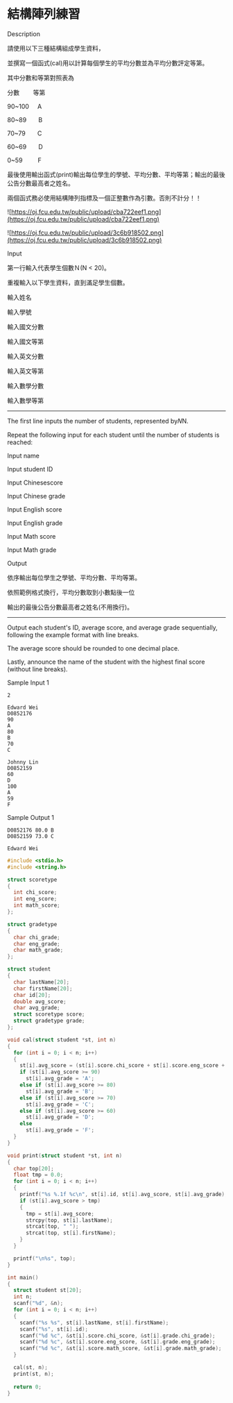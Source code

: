# 結構陣列練習

Description

請使用以下三種結構組成學生資料，

並撰寫一個函式(cal)用以計算每個學生的平均分數並為平均分數評定等第。

其中分數和等第對照表為

分數        等第

90~100     A

80~89       B

70~79       C

60~69       D

0~59         F

最後使用輸出函式(print)輸出每位學生的學號、平均分數、平均等第；輸出的最後公告分數最高者之姓名。

兩個函式務必使用結構陣列指標及一個正整數作為引數。否則不計分！！

![https://oj.fcu.edu.tw/public/upload/cba722eef1.png](https://oj.fcu.edu.tw/public/upload/cba722eef1.png)

![https://oj.fcu.edu.tw/public/upload/3c6b918502.png](https://oj.fcu.edu.tw/public/upload/3c6b918502.png)

Input

第一行輸入代表學生個數Ｎ(N < 20)。

重複輸入以下學生資料，直到滿足學生個數。

輸入姓名

輸入學號

輸入國文分數

輸入國文等第

輸入英文分數

輸入英文等第

輸入數學分數

輸入數學等第

- ------------------------------------------------------------------------------

The first line inputs the number of students, represented by𝑁N.

Repeat the following input for each student until the number of students is reached:

Input name

Input student ID

Input Chinesescore

Input Chinese grade

Input English score

Input English grade

Input Math score

Input Math grade

Output

依序輸出每位學生之學號、平均分數、平均等第。

依照範例格式換行，平均分數取到小數點後一位

輸出的最後公告分數最高者之姓名(不用換行)。

- ------------------------------------------------------------------------------

Output each student's ID, average score, and average grade sequentially, following the example format with line breaks.

The average score should be rounded to one decimal place.

Lastly, announce the name of the student with the highest final score (without line breaks).

Sample Input 1

```
2

Edward Wei
D0852176
90
A
80
B
70
C

Johnny Lin
D0852159
60
D
100
A
59
F

```

Sample Output 1

```
D0852176 80.0 B
D0852159 73.0 C

Edward Wei
```

```c
#include <stdio.h>
#include <string.h>

struct scoretype
{
  int chi_score;
  int eng_score;
  int math_score;
};

struct gradetype
{
  char chi_grade;
  char eng_grade;
  char math_grade;
};

struct student
{
  char lastName[20];
  char firstName[20];
  char id[20];
  double avg_score;
  char avg_grade;
  struct scoretype score;
  struct gradetype grade;
};

void cal(struct student *st, int n)
{
  for (int i = 0; i < n; i++)
  {
    st[i].avg_score = (st[i].score.chi_score + st[i].score.eng_score + st[i].score.math_score) / 3.0;
    if (st[i].avg_score >= 90)
      st[i].avg_grade = 'A';
    else if (st[i].avg_score >= 80)
      st[i].avg_grade = 'B';
    else if (st[i].avg_score >= 70)
      st[i].avg_grade = 'C';
    else if (st[i].avg_score >= 60)
      st[i].avg_grade = 'D';
    else
      st[i].avg_grade = 'F';
  }
}

void print(struct student *st, int n)
{
  char top[20];
  float tmp = 0.0;
  for (int i = 0; i < n; i++)
  {
    printf("%s %.1f %c\n", st[i].id, st[i].avg_score, st[i].avg_grade);
    if (st[i].avg_score > tmp)
    {
      tmp = st[i].avg_score;
      strcpy(top, st[i].lastName);
      strcat(top, " ");
      strcat(top, st[i].firstName);
    }
  }

  printf("\n%s", top);
}

int main()
{
  struct student st[20];
  int n;
  scanf("%d", &n);
  for (int i = 0; i < n; i++)
  {
    scanf("%s %s", st[i].lastName, st[i].firstName);
    scanf("%s", st[i].id);
    scanf("%d %c", &st[i].score.chi_score, &st[i].grade.chi_grade);
    scanf("%d %c", &st[i].score.eng_score, &st[i].grade.eng_grade);
    scanf("%d %c", &st[i].score.math_score, &st[i].grade.math_grade);
  }

  cal(st, n);
  print(st, n);
  
  return 0;
}
```